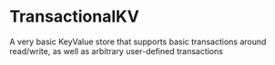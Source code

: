 # TransactionalKV
A very basic KeyValue store that supports basic transactions around read/write, as well as arbitrary user-defined transactions

